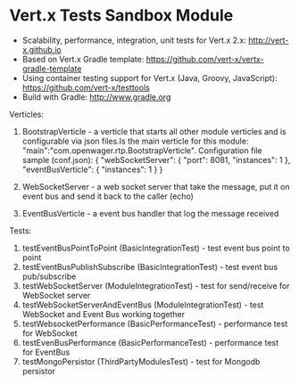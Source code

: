 # Vert.x Tests Sandbox Module

+ Scalability, performance, integration, unit tests for Vert.x 2.x: http://vert-x.github.io
+ Based on Vert.x Gradle template: https://github.com/vert-x/vertx-gradle-template
+ Using container testing support for Vert.x (Java, Groovy, JavaScript):  https://github.com/vert-x/testtools
+ Build with Gradle: http://www.gradle.org

Verticles:

1. BootstrapVerticle - a verticle that starts all other module verticles and is configurable via json files.Is the main verticle for this module: "main":"com.openwager.rtp.BootstrapVerticle". Configuration file sample (conf.json):
{
    "webSocketServer": {
        "port": 8081,
        "instances": 1
    },
    "eventBusVerticle": {
        "instances": 1
    }
}

2. WebSocketServer - a web socket server that take the message, put it on event bus and send it back to the caller (echo)
3. EventBusVerticle - a event bus handler that log the message received

Tests:
1. testEventBusPointToPoint (BasicIntegrationTest) - test event bus point to point
2. testEventBusPublishSubscribe (BasicIntegrationTest) - test event bus pub/subscribe
3. testWebSocketServer (ModuleIntegrationTest) - test for send/receive for WebSocket server
4. testWebSocketServerAndEventBus (ModuleIntegrationTest) - test WebSocket and Event Bus working together
5. testWebsocketPerformance (BasicPerformanceTest) - performance test for WebSocket
6. testEvenBusPerformance (BasicPerformanceTest) - performance test for EventBus
7. testMongoPersistor (ThirdPartyModulesTest) - test for Mongodb persistor


